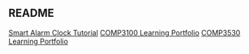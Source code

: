 ## README

[Smart Alarm Clock Tutorial](smartalarmclock.md)
[COMP3100 Learning Portfolio](COMP3100.md)
[COMP3530 Learning Portfolio](COMP3530.md)
